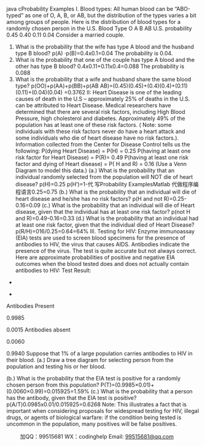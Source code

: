 java cProbability Examples 
I. Blood types:  All human blood can be “ABO-typed” as one of O, A, B, or AB, but the distribution of the types varies a bit among groups of people.    Here is the distribution of blood types for a randomly chosen person in the U.S.
Blood Type 
O 
A 
B 
AB 
U.S. probability 
0.45 
0.40 
0.11 
0.04 
Consider a married couple.
1.   What is the probability that the wife has type A blood and the husband type B blood?
p(A) ·p(B)=0.4x0.1=0.04
The probability is 0.04.
2.   What is the probability that one of the couple has type A blood and the other has type B blood?
0.4x0.11+0.11x0.4=0.088
The probability is 0.088
3.   What is the probability that a wife and husband share the same blood type?
p(OO)+p(AA)+p(BB)+p(AB AB)=(0.45)(0.45)+(0.4)(0.4)+(0.11)(0.11)+(0.04)(0.04)
=0.3762
II: Heart Disease is one of the leading causes of death in the U.S – approximately 25% of deaths in the U.S. can be attributed to Heart Disease.    Medical researchers have determined that there are several risk factors, including High Blood Pressure, high cholesterol and diabetes.    Approximately 49% of the population has at least one of these risk factors. ( Note: some individuals with these risk factors never do have a heart attack and some individuals who die of heart disease have no risk factors.).    Information collected from the Center for Disease Control tells us the following:
P(dying Heart Disease) = P(H)    = 0.25
P(having at least one risk factor for Heart Disease) = P(R)= 0.49
P(having at least one risk factor and dying of Heart disease) = P( H and R) = 0.16
(Use a Venn Diagram to model this data.)
(a.) What is the probability that an individual randomly selected from the population will NOT die of heart disease?
p(H)=0.25
p(H’)=1-代 写Probability ExamplesMatlab
代做程序编程语言0.25=0.75
(b.) What is the probability that an individual will die of heart disease and he/she has no risk factors?
p(H and not R)=0.25-0.16=0.09
(c.) What is the probability that an individual will die of Heart disease, given that the individual has at least one risk factor?
p(not H and R)=0.49-0.16=0.33
(d.)    What is the probability that an individual had at least one risk factor, given that the individual died of Heart Disease?
p(R/H)=016/0.25=0.64=64%
III.    Testing for HIV:  Enzyme immunoassay (EIA) tests are used to screen blood specimens for the presence of antibodies to HIV, the virus that causes AIDS.    Antibodies indicate the presence of the virus.    The test is quite accurate but not always correct.    Here are approximate probabilities of positive and negative EIA outcomes when the blood tested does and does not actually contain antibodies to HIV:
Test Result:

+ 
- 
Antibodies Present 


0.9985 

0.0015 
Antibodies absent 


0.0060 

0.9940 
Suppose that 1% of a large population carries antibodies to HIV in their blood.
(a.)   Draw a tree diagram for selecting person from the population and testing his or her blood.

(b.)   What is the probability that the EIA test is positive for a randomly chosen person from this population?
P(T)=(0.9985×0.01)+(0.0060×0.99)=0.015925=1.59%
(c.)   What is the probability that a person has the antibody, given that the EIA test is positive?
p(A/T)0.0985x0.01/0.015925=0.6268
Note:    This illustrates a fact that is important when considering proposals for    widespread testing for HIV, illegal drugs, or agents of biological warfare:    if the condition being tested is uncommon in the population, many positives will be false positives.

         
加QQ：99515681  WX：codinghelp  Email: 99515681@qq.com
